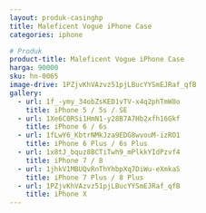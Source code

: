 ```yaml
---
layout: produk-casinghp
title: Maleficent Vogue iPhone Case
categories: iphone

# Produk
product-title: Maleficent Vogue iPhone Case
harga: 90000
sku: hn-0065
image-drive: 1PZjvKhVAzvz51pjLBucYYSmEJRaf_qfB
gallery:
  - url: 1f_-ymy_34obZsKED1vTV-x4q2phTmW8o
    title: iPhone 5 / 5s / SE
  - url: 1Xe6C0RSi1HmN1-y28B7A7Hb2xfh16Gkf
    title: iPhone 6 / 6s
  - url: 1fLwY6_KbtrNMkJza9EDG8wvouM-izRO1
    title: iPhone 6 Plus / 6s Plus
  - url: 1x8tJ_bquz8BCTiTwh9_mPlkkYIdPzvf4
    title: iPhone 7 / 8
  - url: 1jhkV1MBUQvRnThYhbpXq7DiWu-eXmkaS
    title: iPhone 7 Plus / 8 Plus
  - url: 1PZjvKhVAzvz51pjLBucYYSmEJRaf_qfB
    title: iPhone X
---
```

